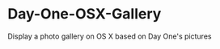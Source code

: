 Day-One-OSX-Gallery
===================

Display a photo gallery on OS X based on Day One's pictures